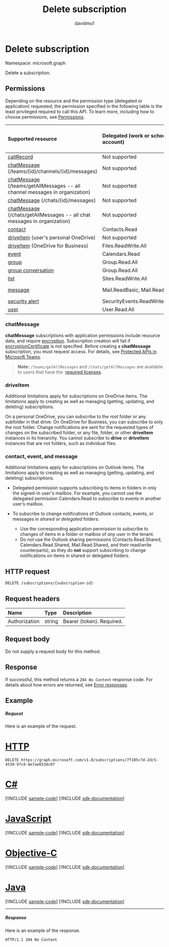 ﻿---
title: "Delete subscription"
description: "Delete a subscription."
localization_priority: Normal
author: "davidmu1"
ms.prod: "microsoft-identity-platform"
doc_type: apiPageType
---

# Delete subscription

Namespace: microsoft.graph

Delete a subscription.

## Permissions

Depending on the resource and the permission type (delegated or application) requested, the permission specified in the following table is the least privileged required to call this API. To learn more, including how to choose permissions, see [Permissions](/graph/permissions-reference).

| Supported resource                                                                                         | Delegated (work or school account) | Delegated (personal Microsoft account) | Application                  |
| :--------------------------------------------------------------------------------------------------------- | :--------------------------------- | :------------------------------------- | :--------------------------- |
| [callRecord](../resources/callrecords-callrecord.md)                                                       | Not supported                      | Not supported                          | CallRecords.Read.All         |
| [chatMessage](../resources/chatmessage.md) (/teams/{id}/channels/{id}/messages)                            | Not supported                      | Not supported                          | ChannelMessage.Read.All      |
| [chatMessage](../resources/chatmessage.md) (/teams/getAllMessages -- all channel messages in organization) | Not supported                      | Not supported                          | ChannelMessage.Read.All      |
| [chatMessage](../resources/chatmessage.md) (/chats/{id}/messages)                                          | Not supported                      | Not supported                          | Chat.Read.All                |
| [chatMessage](../resources/chatmessage.md) (/chats/getAllMessages -- all chat messages in organization)    | Not supported                      | Not supported                          | Chat.Read.All                |
| [contact](../resources/contact.md)                                                                         | Contacts.Read                      | Contacts.Read                          | Contacts.Read                |
| [driveItem](../resources/driveitem.md) (user's personal OneDrive)                                          | Not supported                      | Files.ReadWrite                        | Not supported                |
| [driveItem](../resources/driveitem.md) (OneDrive for Business)                                             | Files.ReadWrite.All                | Not supported                          | Files.ReadWrite.All          |
| [event](../resources/event.md)                                                                             | Calendars.Read                     | Calendars.Read                         | Calendars.Read               |
| [group](../resources/group.md)                                                                             | Group.Read.All                     | Not supported                          | Group.Read.All               |
| [group conversation](../resources/conversation.md)                                                         | Group.Read.All                     | Not supported                          | Not supported                |
| [list](../resources/list.md)                                                                               | Sites.ReadWrite.All                | Not supported                          | Sites.ReadWrite.All          |
| [message](../resources/message.md)                                                                         | Mail.ReadBasic, Mail.Read          | Mail.ReadBasic, Mail.Read              | Mail.ReadBasic, Mail.Read    |
| [security alert](../resources/alert.md)                                                                    | SecurityEvents.ReadWrite.All       | Not supported                          | SecurityEvents.ReadWrite.All |
| [user](../resources/user.md)                                                                               | User.Read.All                      | User.Read.All                          | User.Read.All                |

### chatMessage

**chatMessage** subscriptions with application permissions include resource data, and require [encryption](/graph/webhooks-with-resource-data). Subscription creation will fail if [encryptionCertificate](../resources/subscription.md) is not specified. Before creating a **chatMessage** subscription, you must request access. For details, see [Protected APIs in Microsoft Teams](/graph/teams-protected-apis). 

> **Note:** `/teams/getAllMessages` and `/chats/getAllMessages` are available to users that have the 
[required licenses](https://aka.ms/teams-changenotification-licenses).

### driveItem

Additional limitations apply for subscriptions on OneDrive items. The limitations apply to creating as well as managing (getting, updating, and deleting) subscriptions.

On a personal OneDrive, you can subscribe to the root folder or any subfolder in that drive. On OneDrive for Business, you can subscribe to only the root folder. Change notifications are sent for the requested types of changes on the subscribed folder, or any file, folder, or other **driveItem** instances in its hierarchy. You cannot subscribe to **drive** or **driveItem** instances that are not folders, such as individual files.

### contact, event, and message

Additional limitations apply for subscriptions on Outlook items. The limitations apply to creating as well as managing (getting, updating, and deleting) subscriptions.

- Delegated permission supports subscribing to items in folders in only the signed-in user's mailbox. For example, you cannot use the delegated permission Calendars.Read to subscribe to events in another user’s mailbox.
- To subscribe to change notifications of Outlook contacts, events, or messages in _shared or delegated_ folders:

  - Use the corresponding application permission to subscribe to changes of items in a folder or mailbox of _any_ user in the tenant.
  - Do not use the Outlook sharing permissions (Contacts.Read.Shared, Calendars.Read.Shared, Mail.Read.Shared, and their read/write counterparts), as they do **not** support subscribing to change notifications on items in shared or delegated folders.

## HTTP request

<!-- { "blockType": "ignored" } -->

```http
DELETE /subscriptions/{subscription-id}
```

## Request headers

| Name          | Type   | Description               |
| :------------ | :----- | :------------------------ |
| Authorization | string | Bearer {token}. Required. |

## Request body

Do not supply a request body for this method.

## Response

If successful, this method returns a `204 No Content` response code.
For details about how errors are returned, see [Error responses][error-response].

## Example

##### Request

Here is an example of the request.

# [HTTP](#tab/http)

<!-- {
  "blockType": "request",
  "name": "delete_subscription"
}-->

```http
DELETE https://graph.microsoft.com/v1.0/subscriptions/7f105c7d-2dc5-4530-97cd-4e7ae6534c07
```

# [C#](#tab/csharp)

[!INCLUDE [sample-code](../includes/snippets/csharp/delete-subscription-csharp-snippets.md)]
[!INCLUDE [sdk-documentation](../includes/snippets/snippets-sdk-documentation-link.md)]

# [JavaScript](#tab/javascript)

[!INCLUDE [sample-code](../includes/snippets/javascript/delete-subscription-javascript-snippets.md)]
[!INCLUDE [sdk-documentation](../includes/snippets/snippets-sdk-documentation-link.md)]

# [Objective-C](#tab/objc)

[!INCLUDE [sample-code](../includes/snippets/objc/delete-subscription-objc-snippets.md)]
[!INCLUDE [sdk-documentation](../includes/snippets/snippets-sdk-documentation-link.md)]

# [Java](#tab/java)

[!INCLUDE [sample-code](../includes/snippets/java/delete-subscription-java-snippets.md)]
[!INCLUDE [sdk-documentation](../includes/snippets/snippets-sdk-documentation-link.md)]

---

##### Response

Here is an example of the response.

<!-- {
  "blockType": "response",
  "truncated": false,
  "@odata.type": "microsoft.graph.subscription"
} -->

```http
HTTP/1.1 204 No Content
```

[error-response]: /graph/errors

<!-- {
  "type": "#page.annotation",
  "description": "Delete subscription",
  "keywords": "",
  "section": "documentation",
  "tocPath": "",
  "suppressions": [
  ]
}-->
